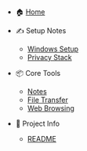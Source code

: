 - 🏠 [Home](/)

- ✍️ Setup Notes
  - [Windows Setup](winboot.md)
  - [Privacy Stack](shields-up.md)

- 📦 Core Tools
  - [Notes](notespace.md)
  - [File Transfer](transfer.md)
  - [Web Browsing](web.md)

- 📁 Project Info
  - [README](../README.md)
